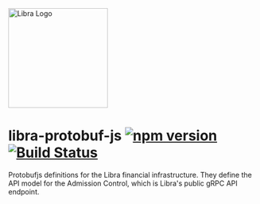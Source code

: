 <img width="200" src="https://github.com/libra/libra/raw/5e034dde19a5320d7e2bdc9da25114e816b4454d/.assets/libra.png" alt="Libra Logo" />

# libra-protobuf-js [![npm version](https://badge.fury.io/js/libra-protobuf-js.svg)](https://badge.fury.io/js/libra-protobuf-js) [![Build Status](https://travis-ci.org/KonstantinLukaschenko/libra-protobuf-js.svg?branch=master)](https://travis-ci.org/KonstantinLukaschenko/libra-protobuf-js)

Protobufjs definitions for the Libra financial infrastructure. They define the API model for the Admission Control, which is Libra's public gRPC API endpoint.